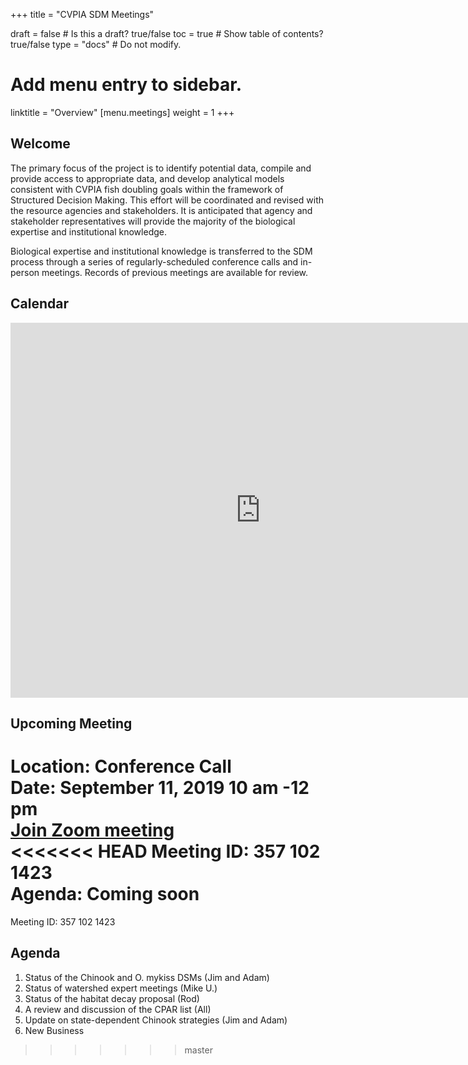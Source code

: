 +++
title = "CVPIA SDM Meetings"

draft = false  # Is this a draft? true/false
toc = true  # Show table of contents? true/false
type = "docs"  # Do not modify.

# Add menu entry to sidebar.
linktitle = "Overview"
[menu.meetings]
weight = 1 
+++

## Welcome

The primary focus of the project is to identify potential data, compile and provide access to appropriate data, and develop analytical models consistent with CVPIA fish doubling goals within the framework of Structured Decision Making. This effort will be coordinated and revised with the resource agencies and stakeholders. It is anticipated that agency and stakeholder representatives will provide the majority of the biological expertise and institutional knowledge.

Biological expertise and institutional knowledge is transferred to the SDM process through a series of regularly-scheduled conference calls and in-person meetings. Records of previous meetings are available for review. 
## Calendar 

<iframe src="https://calendar.google.com/calendar/embed?showTitle=0&amp;height=600&amp;wkst=1&amp;bgcolor=%23ffffff&amp;src=cvpiadsm%40gmail.com&amp;color=%231B887A&amp;ctz=America%2FLos_Angeles" style="border-width:0" width="800" height="600" frameborder="0" scrolling="no"></iframe>

## Upcoming Meeting
**Location:** Conference Call    
**Date:** September 11, 2019 10 am -12 pm  	
**[Join Zoom meeting](https://oregonstate.zoom.us/j/3571021423)**    
<<<<<<< HEAD
Meeting ID: 357 102 1423  
**Agenda:** Coming soon
=======
Meeting ID: 357 102 1423

## Agenda     
1. Status of the Chinook and O. mykiss DSMs (Jim and Adam)
2. Status of watershed expert meetings (Mike U.)
3. Status of the habitat decay proposal (Rod)
4. A review and discussion of the CPAR list (All)
5. Update on state-dependent Chinook strategies (Jim and Adam)
6. New Business
 


 


>>>>>>> master



  







